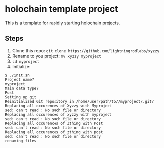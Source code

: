 # holochain template project

This is a template for rapidly starting holochain projects.

## Steps

1. Clone this repo: `git clone https://github.com/lightningrodlabs/xyzzy`
2. Rename to you project: `mv xyzzy myproject`
3. `cd myproject`
4. Initialize:
```
$ ./init.sh
Project name?
myproject
Main data type?
Post
Setting up git
Reinitialized Git repository in /home/user/path/to//myproject/.git/
Replacing all occurences of Xyzzy with Myproject 
sed: can't read : No such file or directory
Replacing all occurences of xyzzy with myproject 
sed: can't read : No such file or directory
Replacing all occurences of Zthing with Post 
sed: can't read : No such file or directory
Replacing all occurences of zthing with post 
sed: can't read : No such file or directory
renaming files
```